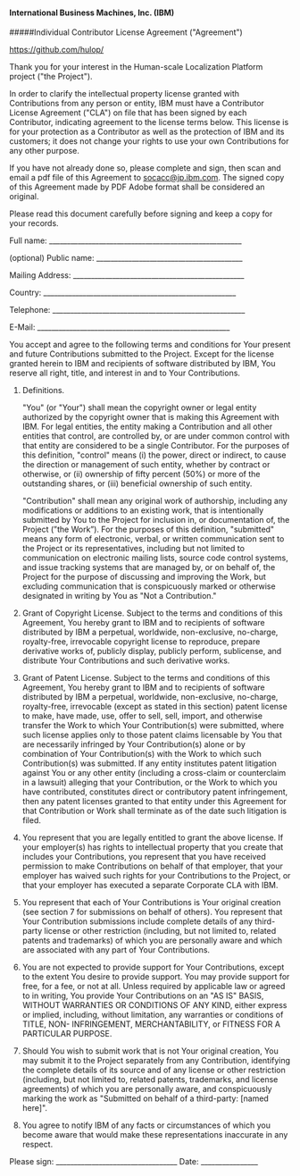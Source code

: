 #### International Business Machines, Inc. (IBM)
#####Individual Contributor License Agreement ("Agreement")
            
https://github.com/hulop/

Thank you for your interest in the Human-scale Localization Platform project ("the Project").

In order to clarify the intellectual property license granted with Contributions from any person 
or entity, IBM must have a Contributor License Agreement ("CLA") on file that has been signed by 
each Contributor, indicating agreement to the license terms below. This license is for your 
protection as a Contributor as well as the protection of IBM and its customers; it does not change 
your rights to use your own Contributions for any other purpose.

If you have not already done so, please complete and sign, then scan and email a pdf file of this 
Agreement to socacc@jp.ibm.com. The signed copy of this Agreement made by PDF Adobe format shall 
be considered an original.

Please read this document carefully before signing and keep a copy for your records.

  Full name: ______________________________________________________

  (optional) Public name: _________________________________________

  Mailing Address: ________________________________________________                

  Country:   ______________________________________________________

  Telephone: ______________________________________________________

  E-Mail:    ______________________________________________________


You accept and agree to the following terms and conditions for Your present and future Contributions 
submitted to the Project. Except for the license granted herein to IBM and recipients of software 
distributed by IBM, You reserve all right, title, and interest in and to Your Contributions.

1. Definitions.

   "You" (or "Your") shall mean the copyright owner or legal entity authorized by the copyright owner 
   that is making this Agreement with IBM. For legal entities, the entity making a Contribution and all 
   other entities that control, are controlled by, or are under common control with that entity are 
   considered to be a single Contributor. For the purposes of this definition, "control" means (i) the 
   power, direct or indirect, to cause the direction or management of such entity, whether by contract 
   or otherwise, or (ii) ownership of fifty percent (50%) or more of the outstanding shares, or (iii) 
   beneficial ownership of such entity.

   "Contribution" shall mean any original work of authorship, including any modifications or additions 
   to an existing work, that is intentionally submitted by You to the Project for inclusion in, or 
   documentation of, the Project (”the Work”). For the purposes of this definition, "submitted" means 
   any form of electronic, verbal, or written communication sent to the Project or its representatives, 
   including but not limited to communication on electronic mailing lists, source code control systems, 
   and issue tracking systems that are managed by, or on behalf of, the Project for the purpose of 
   discussing and improving the Work, but excluding communication that is conspicuously marked or 
   otherwise designated in writing by You as "Not a Contribution."

2. Grant of Copyright License. Subject to the terms and conditions of
this Agreement, You hereby grant to IBM and to recipients of software distributed by IBM a perpetual, 
worldwide, non-exclusive, no-charge, royalty-free, irrevocable copyright license to reproduce, prepare 
derivative works of, publicly display, publicly perform, sublicense, and distribute Your Contributions 
and such derivative works.

3. Grant of Patent License. Subject to the terms and conditions of
this Agreement, You hereby grant to IBM and to recipients of software distributed by IBM a perpetual, 
worldwide, non-exclusive, no-charge, royalty-free, irrevocable (except as stated in this section) patent 
license to make, have made, use, offer to sell, sell, import, and otherwise transfer the Work to which 
Your Contribution(s) were submitted, where such license applies only to those patent claims licensable 
by You that are necessarily infringed by Your Contribution(s) alone or by combination of Your Contribution(s) 
with the Work to which such Contribution(s) was submitted. If any entity institutes patent litigation 
against You or any other entity (including a cross-claim or counterclaim in a lawsuit) alleging that your 
Contribution, or the Work to which you have contributed, constitutes direct or contributory patent 
infringement, then any patent licenses granted to that entity under this Agreement for that Contribution 
or Work shall terminate as of the date such litigation is filed.

4. You represent that you are legally entitled to grant the above
   license. If your employer(s) has rights to intellectual property
   that you create that includes your Contributions, you represent
   that you have received permission to make Contributions on behalf
   of that employer, that your employer has waived such rights for
   your Contributions to the Project, or that your employer has
   executed a separate Corporate CLA with IBM.

5. You represent that each of Your Contributions is Your original
   creation (see section 7 for submissions on behalf of others).  You
   represent that Your Contribution submissions include complete
   details of any third-party license or other restriction (including,
   but not limited to, related patents and trademarks) of which you
   are personally aware and which are associated with any part of Your
   Contributions.

6. You are not expected to provide support for Your Contributions,
   except to the extent You desire to provide support. You may provide
   support for free, for a fee, or not at all. Unless required by
   applicable law or agreed to in writing, You provide Your
   Contributions on an "AS IS" BASIS, WITHOUT WARRANTIES OR CONDITIONS
   OF ANY KIND, either express or implied, including, without
   limitation, any warranties or conditions of TITLE, NON-
   INFRINGEMENT, MERCHANTABILITY, or FITNESS FOR A PARTICULAR PURPOSE.

7. Should You wish to submit work that is not Your original creation,
   You may submit it to the Project separately from any
   Contribution, identifying the complete details of its source and of
   any license or other restriction (including, but not limited to,
   related patents, trademarks, and license agreements) of which you
   are personally aware, and conspicuously marking the work as
   "Submitted on behalf of a third-party: [named here]".

8. You agree to notify IBM of any facts or circumstances of
   which you become aware that would make these representations
   inaccurate in any respect.

Please sign: __________________________________ Date: ________________


